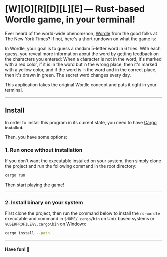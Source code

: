 # [W][O][R][D][L][E] &mdash; Rust-based Wordle game, in your terminal!

Ever heard of the world-wide phenomenon, [Wordle](https://www.nytimes.com/games/wordle/index.html) from the good folks at The New York Times? If not, here's a short rundown on what the game is:

In Wordle, your goal is to guess a random 5-letter word in 6 tries. With each guess, you reveal more information about the word by getting feedback on the characters you entered: When a character is not in the word, it's marked with a red color, if it is in the word but in the wrong place, then it's marked with a yellow color, and if the word is in the word and in the correct place, then it's drawn in green. The secret word changes every day.

This application takes the original Wordle concept and puts it right in your terminal.

---

## Install

In order to install this program in its current state, you need to have [Cargo](https://doc.rust-lang.org/cargo/getting-started/installation.html) installed.

Then, you have some options:

### 1. Run once without installation

If you don't want the executable installed on your system, then simply clone the project and run the following command in the root directory:

```bash
cargo run
```

Then start playing the game!

---

### 2. Install binary on your system

First clone the project, then run the command below to install the `rs-wordle` executable and command in `$HOME/.cargo/bin` on Unix based systems or `%USERPROFILE%\.cargo\bin` on Windows:

```bash
cargo install --path .
```

---

#### Have fun! 🦧
